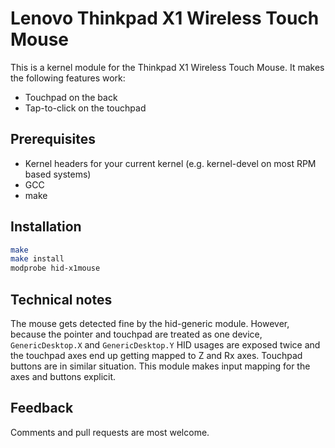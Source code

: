 # Lenovo Thinkpad X1 Wireless Touch Mouse
This is a kernel module for the Thinkpad X1 Wireless Touch Mouse.
It makes the following features work:

* Touchpad on the back
* Tap-to-click on the touchpad

## Prerequisites

* Kernel headers for your current kernel (e.g. kernel-devel on most RPM based systems)
* GCC
* make


## Installation

```bash
make
make install
modprobe hid-x1mouse
```

## Technical notes

The mouse gets detected fine by the hid-generic module.
However, because the pointer and touchpad are treated as one device, `GenericDesktop.X` and `GenericDesktop.Y` HID usages are exposed twice and the touchpad axes end up getting mapped to Z and Rx axes. Touchpad buttons are in similar situation. This module makes input mapping for the axes and buttons explicit.

## Feedback

Comments and pull requests are most welcome.
